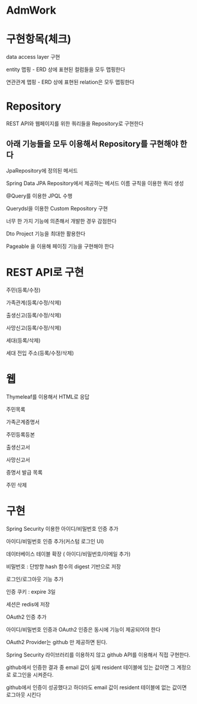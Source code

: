 # AdmWork

# 구현항목(체크)

data access layer 구현

entity 맵핑 - ERD 상에 표현된 컬럼들을 모두 맵핑한다

연관관계 맵핑 - ERD 상에 표현된 relation은 모두 맵핑한다

# Repository

REST API와 웹페이지를 위한 쿼리들을 Repository로 구현한다

## 아래 기능들을 모두 이용해서 Repository를 구현해야 한다

JpaRepository에 정의된 메서드

Spring Data JPA Repository에서 제공하는 메서드 이름 규칙을 이용한 쿼리 생성

 @Query를 이용한 JPQL 수행

Querydsl을 이용한 Custom Repository 구현

너무 한 가지 기능에 의존해서 개발한 경우 감점한다

Dto Project 기능을 최대한 활용한다

Pageable 을 이용해 페이징 기능을 구현해야 한다

# REST API로 구현

주민(등록/수정)

가족관계(등록/수정/삭제)

출생신고(등록/수정/삭제)

사망신고(등록/수정/삭제)

세대(등록/삭제)

세대 전입 주소(등록/수정/삭제)


# 웹

Thymeleaf를 이용해서 HTML로 응답

주민목록

가족곤계증명서

주민등록등본

출생신고서

사망신고서

증명서 발급 목록

주민 삭제

# 구현
Spring Security 이용한 아이디/비밀번호 인증 추가

아이디/비밀번호 인증 추가(커스텀 로그인 UI)

데이터베이스 테이블 확장 ( 아이디/비밀번호/이메일 추가)

비밀번호  : 단방향 hash 함수의 digest 기반으로 저장

로그인/로그아웃 기능 추가

인증 쿠키 : expire 3일

세션은 redis에 저장

OAuth2 인증 추가

아이디/비밀번호 인증과 OAuth2 인증은 동시에 기능이 제공되어야 한다

OAuth2 Provider는 github 만 제공하면 된다.

Spring Security 라이브러리를 이용하지 않고 github API를 이용해서 직접 구현한다.

github에서 인증한 결과 중 email 값이 실제 resident 테이블에 있는 값이면 그 계정으로 로그인을 시켜준다.

github에서 인증이 성공했다고 하더라도 email 값이 resident 테이블에 없는 값이면 로그아웃 시킨다
